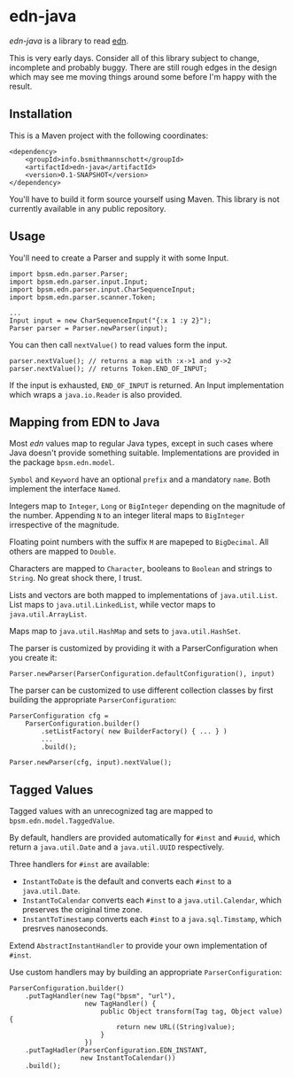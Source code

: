 # edn-java

*edn-java* is a library to read [edn](https://github.com/edn-format/edn).

This is very early days. Consider all of this library subject to change, incomplete and probably buggy. There are still rough edges in the design which may see me moving things around some before I'm happy with the result.

## Installation

This is a Maven project with the following coordinates:

    <dependency>
        <groupId>info.bsmithmannschott</groupId>
        <artifactId>edn-java</artifactId>
        <version>0.1-SNAPSHOT</version>
    </dependency>

You'll have to build it form source yourself using Maven.  This library is not currently available in any public repository.

## Usage

You'll need to create a Parser and supply it with some Input.

    import bpsm.edn.parser.Parser;
    import bpsm.edn.parser.input.Input;
    import bpsm.edn.parser.input.CharSequenceInput;
    import bpsm.edn.parser.scanner.Token;

    ...
    Input input = new CharSequenceInput("{:x 1 :y 2}");
    Parser parser = Parser.newParser(input);

You can then call `nextValue()` to read values form the input.

    parser.nextValue(); // returns a map with :x->1 and y->2
    parser.nextValue(); // returns Token.END_OF_INPUT;

If the input is exhausted, `END_OF_INPUT` is returned. An Input implementation which wraps a `java.io.Reader` is also provided.

## Mapping from EDN to Java

Most *edn* values map to regular Java types, except in such cases where Java doesn't provide something suitable. Implementations are provided in the package `bpsm.edn.model`.

`Symbol` and `Keyword` have an optional `prefix` and a mandatory `name`. Both implement the interface `Named`.

Integers map to `Integer`, `Long` or `BigInteger` depending on the magnitude of the number. Appending `N` to an integer literal maps to `BigInteger` irrespective of the magnitude.

Floating point numbers with the suffix `M` are  mapeped to `BigDecimal`. All others are mapped to `Double`.

Characters are mapped to `Character`, booleans to `Boolean` and strings to `String`. No great shock there, I trust.

Lists and vectors are both mapped to implementations of `java.util.List`. List maps to `java.util.LinkedList`, while vector maps to `java.util.ArrayList`.

Maps map to `java.util.HashMap` and sets to `java.util.HashSet`.

The parser is customized by providing it with a ParserConfiguration when you create it:

    Parser.newParser(ParserConfiguration.defaultConfiguration(), input)

The parser can be customized to use different collection classes by first building the appropriate `ParserConfiguration`:

    ParserConfiguration cfg =
        ParserConfiguration.builder()
            .setListFactory( new BuilderFactory() { ... } )
            ...
            .build();

    Parser.newParser(cfg, input).nextValue();

## Tagged Values

Tagged values with an unrecognized tag are mapped to `bpsm.edn.model.TaggedValue`.

By default, handlers are provided automatically for `#inst` and `#uuid`, which return a `java.util.Date` and a `java.util.UUID` respectively.

Three handlers for `#inst` are available:

 - `InstantToDate` is the default and converts each `#inst` to a `java.util.Date`.
 - `InstantToCalendar` converts each `#inst` to a `java.util.Calendar`, which preserves the original time zone.
 - `InstantToTimestamp` converts each `#inst` to a `java.sql.Timstamp`, which presrves nanoseconds.

Extend `AbstractInstantHandler` to provide your own implementation of `#inst`.

Use custom handlers may by building an appropriate `ParserConfiguration`:

    ParserConfiguration.builder()
        .putTagHandler(new Tag("bpsm", "url"),
                       new TagHandler() {
                           public Object transform(Tag tag, Object value) {
                               return new URL((String)value);
                           }
                       })
        .putTagHadler(ParserConfiguration.EDN_INSTANT,
                      new InstantToCalendar())
        .build();



